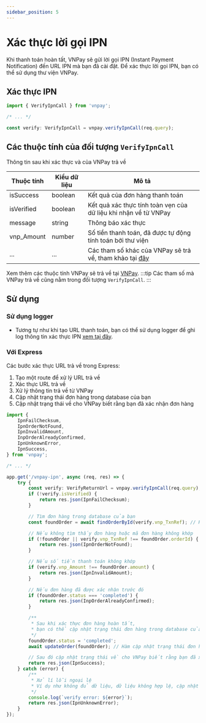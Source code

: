 ```yaml
---
sidebar_position: 5
---
```


# Xác thực lời gọi IPN

Khi thanh toán hoàn tất, VNPay sẽ gửi lời gọi IPN (Instant Payment Notification) đến URL IPN mà bạn đã cài đặt. Để xác thực lời gọi IPN, bạn có thể sử dụng thư viện VNPay.

## Xác thực IPN

```typescript
import { VerifyIpnCall } from 'vnpay';

/* ... */

const verify: VerifyIpnCall = vnpay.verifyIpnCall(req.query);
```

## Các thuộc tính của đối tượng `VerifyIpnCall`

Thông tin sau khi xác thực và của VNPay trả về

| Thuộc tính | Kiểu dữ liệu | Mô tả                                                                                                                                                      |
| ---------- | ------------ | ---------------------------------------------------------------------------------------------------------------------------------------------------------- |
| isSuccess  | boolean      | Kết quả của đơn hàng thanh toán                                                                                                                            |
| isVerified | boolean      | Kết quả xác thực tính toàn vẹn của dữ liệu khi nhận về từ VNPay                                                                                            |
| message    | string       | Thông báo xác thực                                                                                                                                         |
| vnp_Amount | number       | Số tiền thanh toán, đã được tự động tính toán bởi thư viện                                                                                                 |
| ...        | ...          | Các tham số khác của VNPay sẽ trả về, tham khảo tại [đây](https://sandbox.vnpayment.vn/apis/docs/thanh-toan-pay/pay.html#danh-s%C3%A1ch-tham-s%E1%BB%91-1) |

Xem thêm các thuộc tính VNPay sẽ trả về tại [VNPay](https://sandbox.vnpayment.vn/apis/docs/thanh-toan-pay/pay.html#danh-s%C3%A1ch-tham-s%E1%BB%91-1).
:::tip
Các tham số mà VNPay trả về cũng nằm trong đối tượng `VerifyIpnCall`.
:::

## Sử dụng

### Sử dụng logger

-   Tương tự như khi tạo URL thanh toán, bạn có thể sử dụng logger để ghi log thông tin xác thực IPN
    [xem tại đây](./create-payment-url.md#use-logger).

### Với Express

Các bước xác thực URL trả về trong Express:

1. Tạo một route để xử lý URL trả về
2. Xác thực URL trả về
3. Xử lý thông tin trả về từ VNPay
4. Cập nhật trạng thái đơn hàng trong database của bạn
5. Cập nhật trạng thái về cho VNPay biết rằng bạn đã xác nhận đơn hàng

```typescript title="controllers/payment.controller.ts"
import {
    IpnFailChecksum,
    IpnOrderNotFound,
    IpnInvalidAmount,
    InpOrderAlreadyConfirmed,
    IpnUnknownError,
    IpnSuccess,
} from 'vnpay';

/* ... */

app.get('/vnpay-ipn', async (req, res) => {
    try {
        const verify: VerifyReturnUrl = vnpay.verifyIpnCall(req.query);
        if (!verify.isVerified) {
            return res.json(IpnFailChecksum);
        }

        // Tìm đơn hàng trong database của bạn
        const foundOrder = await findOrderById(verify.vnp_TxnRef); // Hàm tìm đơn hàng theo id, bạn cần tự cài đặt

        // Nếu không tìm thấy đơn hàng hoặc mã đơn hàng không khớp
        if (!foundOrder || verify.vnp_TxnRef !== foundOrder.orderId) {
            return res.json(IpnOrderNotFound);
        }

        // Nếu số tiền thanh toán không khớp
        if (verify.vnp_Amount !== foundOrder.amount) {
            return res.json(IpnInvalidAmount);
        }

        // Nếu đơn hàng đã được xác nhận trước đó
        if (foundOrder.status === 'completed') {
            return res.json(InpOrderAlreadyConfirmed);
        }

        /**
         * Sau khi xác thực đơn hàng hoàn tất,
         * bạn có thể cập nhật trạng thái đơn hàng trong database của bạn
         */
        foundOrder.status = 'completed';
        await updateOrder(foundOrder); // Hàm cập nhật trạng thái đơn hàng, bạn cần tự cài đặt

        // Sau đó cập nhật trạng thái về cho VNPay biết rằng bạn đã xác nhận đơn hàng
        return res.json(IpnSuccess);
    } catch (error) {
        /**
         * Xử lí lỗi ngoại lệ
         * Ví dụ như không đủ dữ liệu, dữ liệu không hợp lệ, cập nhật database thất bại
         */
        console.log(`verify error: ${error}`);
        return res.json(IpnUnknownError);
    }
});
```
